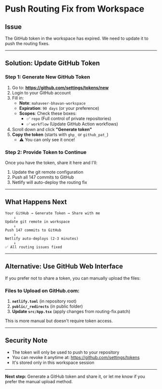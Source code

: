 # Push Routing Fix from Workspace

## Issue
The GitHub token in the workspace has expired. We need to update it to push the routing fixes.

---

## Solution: Update GitHub Token

### Step 1: Generate New GitHub Token

1. Go to: **https://github.com/settings/tokens/new**
2. Login to your GitHub account
3. Fill in:
   - **Note**: `mahaveer-bhavan-workspace`
   - **Expiration**: `90 days` (or your preference)
   - **Scopes**: Check these boxes:
     - ✅ `repo` (Full control of private repositories)
     - ✅ `workflow` (Update GitHub Action workflows)
4. Scroll down and click **"Generate token"**
5. **Copy the token** (starts with `ghp_` or `github_pat_`)
   - ⚠️ You can only see it once!

### Step 2: Provide Token to Continue

Once you have the token, share it here and I'll:
1. Update the git remote configuration
2. Push all 147 commits to GitHub
3. Netlify will auto-deploy the routing fix

---

## What Happens Next

```
Your GitHub → Generate Token → Share with me
    ↓
Update git remote in workspace
    ↓
Push 147 commits to GitHub
    ↓
Netlify auto-deploys (2-3 minutes)
    ↓
✅ All routing issues fixed
```

---

## Alternative: Use GitHub Web Interface

If you prefer not to share a token, you can manually upload the files:

### Files to Upload on GitHub.com:

1. **`netlify.toml`** (in repository root)
2. **`public/_redirects`** (in public folder)
3. **Update `src/App.tsx`** (apply changes from routing-fix.patch)

This is more manual but doesn't require token access.

---

## Security Note

- The token will only be used to push to your repository
- You can revoke it anytime at: https://github.com/settings/tokens
- It's stored only in this workspace session

---

**Next step:** Generate a GitHub token and share it, or let me know if you prefer the manual upload method.
